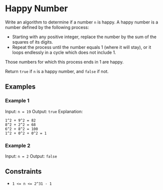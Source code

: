 # Happy Number

Write an algorithm to determine if a number `n` is happy.
A happy number is a number defined by the following process:

- Starting with any positive integer, replace the number by the sum of the squares of its digits.
- Repeat the process until the number equals 1 (where it will stay), or it loops endlessly in a cycle which does not include 1.

Those numbers for which this process ends in 1 are happy.

Return `true` if `n` is a happy number, and `false` if not.

## Examples

### Example 1

Input: `n = 19`
Output: `true`
Explanation:

```plaintext
1^2 + 9^2 = 82
8^2 + 2^2 = 68
6^2 + 8^2 = 100
1^2 + 0^2 + 0^2 = 1
```

### Example 2

Input: `n = 2`
Output: `false`

## Constraints

- `1 <= n <= 2^31 - 1`

